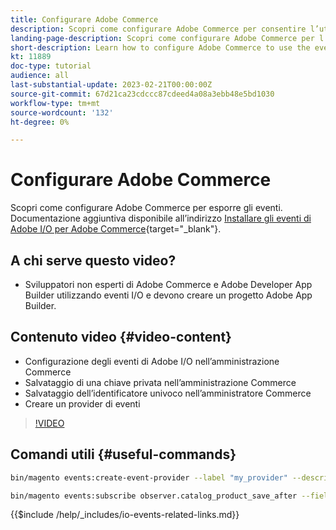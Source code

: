 ```yaml
---
title: Configurare Adobe Commerce
description: Scopri come configurare Adobe Commerce per consentire l’utilizzo degli eventi in Adobe Developer App Builder.
landing-page-description: Scopri come configurare Adobe Commerce per l’utilizzo del meccanismo eventi da parte di Adobe Developer App Builder.
short-description: Learn how to configure Adobe Commerce to use the event mechanism for consumption by Adobe Developer App Builder.
kt: 11889
doc-type: tutorial
audience: all
last-substantial-update: 2023-02-21T00:00:00Z
source-git-commit: 67d21ca23cdccc87cdeed4a08a3ebb48e5bd1030
workflow-type: tm+mt
source-wordcount: '132'
ht-degree: 0%

---
```



# Configurare Adobe Commerce

Scopri come configurare Adobe Commerce per esporre gli eventi. Documentazione aggiuntiva disponibile all’indirizzo [Installare gli eventi di Adobe I/O per Adobe Commerce](https://developer.adobe.com/commerce/events/get-started/installation/){target="_blank"}.

## A chi serve questo video?

* Sviluppatori non esperti di Adobe Commerce e Adobe Developer App Builder utilizzando eventi I/O e devono creare un progetto Adobe App Builder.

## Contenuto video {#video-content}

* Configurazione degli eventi di Adobe I/O nell’amministrazione Commerce
* Salvataggio di una chiave privata nell’amministrazione Commerce
* Salvataggio dell’identificatore univoco nell’amministratore Commerce
* Creare un provider di eventi

>[!VIDEO](https://video.tv.adobe.com/v/3415799)

## Comandi utili {#useful-commands}

```bash
bin/magento events:create-event-provider --label "my_provider" --description "Provides out-of-process extensibility for Adobe Commerce"

bin/magento events:subscribe observer.catalog_product_save_after --fields=name --fields=price
```

{{$include /help/_includes/io-events-related-links.md}}
